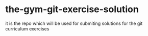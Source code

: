 # the-gym-git-exercise-solution
it is the repo which will be used for submiting solutions for the git curriculum exercises
